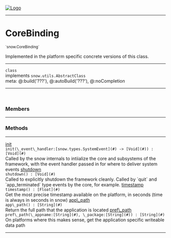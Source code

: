 
[![Logo](../../images/logo.png)](../../api/index.html)

---



<h1>CoreBinding</h1>
<small>`snow.CoreBinding`</small>

Implemented in the platform specific concrete versions of this class.

---

`class`<br/>implements <code><span>snow.utils.AbstractClass</span></code>
<span class="meta">
<br/>meta: @:build(&#x27;???&#x27;), @:autoBuild(&#x27;???&#x27;), @:noCompletion
</span>


---

&nbsp;
&nbsp;



<h3>Members</h3> <hr/>





<h3>Methods</h3> <hr/><span class="method apipage">
            <a name="init"><a class="lift" href="#init">init</a></a> <div class="clear"></div><code class="signature apipage">init(\_event\_handler:[snow.types.SystemEvent](#)&nbsp;-&gt; [Void](#)<span></span>) : [Void](#)</code><br/><span class="small_desc_flat">Called by the snow internals to intiialize the core and subsystems of the framework, with the event handler passed in for where to deliver system events</span>
        </span>
    <span class="method apipage">
            <a name="shutdown"><a class="lift" href="#shutdown">shutdown</a></a> <div class="clear"></div><code class="signature apipage">shutdown() : [Void](#)</code><br/><span class="small_desc_flat">Called to explicitly shutdown the framework cleanly. Called by `quit` and `app_terminated` type events by the core, for example.</span>
        </span>
    <span class="method apipage">
            <a name="timestamp"><a class="lift" href="#timestamp">timestamp</a></a> <div class="clear"></div><code class="signature apipage">timestamp() : [Float](#)</code><br/><span class="small_desc_flat">Get the most precise timestamp available on the platform, in seconds (time is always in seconds in snow)</span>
        </span>
    <span class="method apipage">
            <a name="app_path"><a class="lift" href="#app_path">app\_path</a></a> <div class="clear"></div><code class="signature apipage">app\_path() : [String](#)</code><br/><span class="small_desc_flat">Return the full path that the application is located</span>
        </span>
    <span class="method apipage">
            <a name="pref_path"><a class="lift" href="#pref_path">pref\_path</a></a> <div class="clear"></div><code class="signature apipage">pref\_path(\_appname:[String](#)<span></span>, \_package:[String](#)<span></span>) : [String](#)</code><br/><span class="small_desc_flat">On platforms where this makes sense, get the application specific writeable data path</span>
        </span>
    





---

&nbsp;
&nbsp;
&nbsp;
&nbsp;
